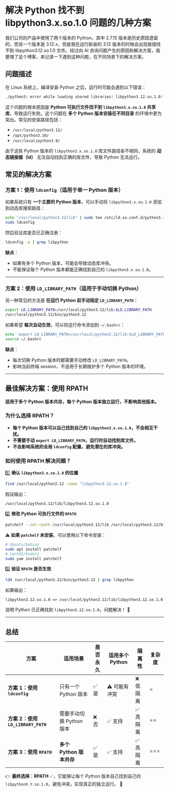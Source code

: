 # 解决 Python 找不到 libpython3.x.so.1.0 问题的几种方案

我们公司的产品中使用了两个版本的 Python，其中 2.7.15 版本是历史原因遗留的，而另一个版本是 3.12.x，但是我在运行新装的 3.12 版本的时候会出现报错找不到 libpython3.12.so.1.0 文件。经过向 AI 咨询问题产生的原因和解决方案，我整理了这个博客，来记录一下遇到这种问题，在不同场景下的解决方案。

## **问题描述**

在 Linux 系统上，编译安装 Python 之后，运行时可能会遇到以下错误：

```bash
./python3: error while loading shared libraries: libpython3.12.so.1.0: cannot open shared object file: No such file or directory
```

这个问题的根本原因是 **Python 可执行文件找不到 `libpython3.x.so.1.0` 共享库**，导致运行失败。这个问题在 **多个 Python 版本安装在不同目录** 的环境中更为突出。常见的安装路径包括：

- `/usr/local/python3.12/`
- `/opt/python3.10/`
- `/usr/local/python3.9/`

由于这些 Python 版本的 `libpython3.x.so.1.0` 库文件路径各不相同，系统的 **动态链接器（ld）** 无法自动找到正确的库文件，导致 Python 无法运行。

## **常见的解决方案**

### **方案 1：使用 `ldconfig`（适用于单一 Python 版本）**
如果系统只有 **一个主要的 Python 版本**，可以手动将 `libpython3.x.so.1.0` 添加到动态库搜索路径：

```bash
echo "/usr/local/python3.12/lib" | sudo tee /etc/ld.so.conf.d/python3.12.conf
sudo ldconfig
```

然后验证库是否已正确注册：
```bash
ldconfig -p | grep libpython
```

**缺点**：

- 如果有多个 Python 版本，可能会导致动态库冲突。
- 不能保证每个 Python 版本都能正确找到自己的 `libpython3.x.so.1.0`。

---

### **方案 2：使用 `LD_LIBRARY_PATH`（适用于手动切换 Python）**
另一种常见的方法是 **在运行 Python 前手动指定 `LD_LIBRARY_PATH`**：

```bash
export LD_LIBRARY_PATH=/usr/local/python3.12/lib:$LD_LIBRARY_PATH
/usr/local/python3.12/bin/python3.12
```

如果希望 **每次自动生效**，可以将这行命令添加到 `~/.bashrc`：

```bash
echo 'export LD_LIBRARY_PATH=/usr/local/python3.12/lib:$LD_LIBRARY_PATH' >> ~/.bashrc
source ~/.bashrc
```

**缺点**：

- 每次切换 Python 版本时都需要手动修改 `LD_LIBRARY_PATH`。
- 影响当前终端 session，不适用于长期维护多个 Python 版本的环境。

---

## **最佳解决方案：使用 RPATH**
**适用于多个 Python 版本共存，每个 Python 版本独立运行，不影响其他版本。**

### **为什么选择 RPATH？**

- **每个 Python 版本可以自己找到自己的 `libpython3.x.so.1.0`，不会相互干扰。**
- **不需要手动 `export LD_LIBRARY_PATH`，运行时自动找到库文件。**
- **不会影响系统的全局 `ldconfig` 配置，避免潜在的库冲突。**

### **如何使用 RPATH 解决问题？**

1️⃣ **确认 `libpython3.x.so.1.0` 的位置**
```bash
find /usr/local/python3.12 -name "libpython3.12.so.1.0"
```
假设输出：
```
/usr/local/python3.12/lib/libpython3.12.so.1.0
```

2️⃣ **修改 Python 可执行文件的 `RPATH`**
```bash
patchelf --set-rpath /usr/local/python3.12/lib /usr/local/python3.12/bin/python3.12
```
⚠ **如果 `patchelf` 未安装**，可以使用以下命令安装：
```bash
# Ubuntu/Debian
sudo apt install patchelf
# CentOS/Fedora
sudo yum install patchelf
```

3️⃣ **验证 `RPATH` 是否生效**
```bash
ldd /usr/local/python3.12/bin/python3.12 | grep libpython
```
如果输出：
```
libpython3.12.so.1.0 => /usr/local/python3.12/lib/libpython3.12.so.1.0
```
说明 Python 已正确找到 `libpython3.12.so.1.0`，问题解决！ 🎉

---

## **总结**
| 方案 | 适用场景 | 是否永久 | 适用多个 Python | 隔离性 | 复杂度 |
|------|---------|---------|---------|---------|---------|
| **方案 1：使用 `ldconfig`** | 只有一个 Python 版本 | ✅ 是 | ⚠ 可能有冲突 | ❌ 低隔离 | ⭐ |
| **方案 2：使用 `LD_LIBRARY_PATH`** | 需要手动切换 Python 版本 | ❌ 否 | ✅ 支持 | ✅ 高隔离 | ⭐⭐ |
| **方案 3：使用 `RPATH`** | **多个 Python 版本共存** | ✅ 是 | ✅ 支持 | ✅ 高隔离 | ⭐⭐⭐ |

👉 **最终选择**：**RPATH** ✅，它能够让每个 Python 版本自己找到自己的 `libpythonX.Y.so.1.0`，避免冲突，实现真正的独立运行。 🚀